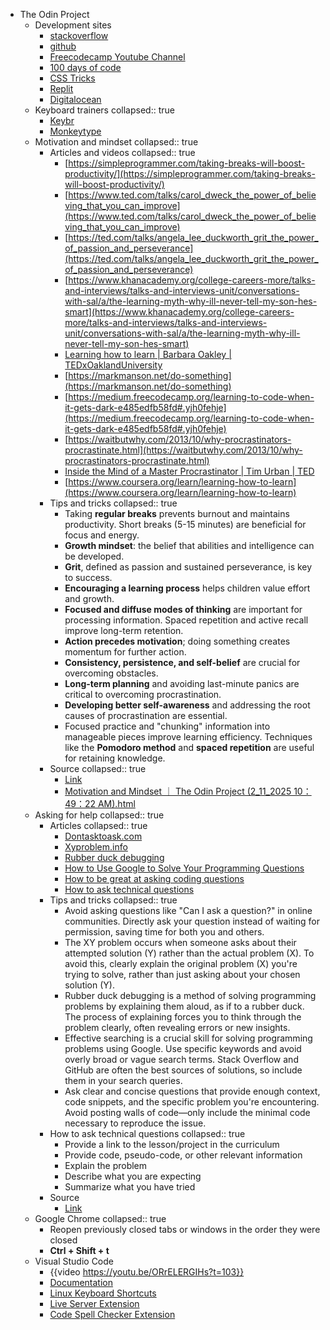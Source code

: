 - The Odin Project
	- Development sites
		- [stackoverflow](http://stackoverflow.com/)
		- [github](https://github.com/)
		- [Freecodecamp Youtube Channel](https://www.youtube.com/c/Freecodecamp)
		- [100 days of code](https://www.100daysofcode.com/)
		- [CSS Tricks](https://css-tricks.com/)
		- [Replit](https://replit.com/)
		- [Digitalocean](https://www.digitalocean.com/community/tutorials/how-to-install-git-on-debian-10#installing-git-from-source)
	- Keyboard trainers
	  collapsed:: true
		- [Keybr](https://www.keybr.com/)
		- [Monkeytype](https://monkeytype.com/)
	- Motivation and mindset
	  collapsed:: true
		- Articles and videos
		  collapsed:: true
			- [https://simpleprogrammer.com/taking-breaks-will-boost-productivity/](https://simpleprogrammer.com/taking-breaks-will-boost-productivity/)
			- [https://www.ted.com/talks/carol_dweck_the_power_of_believing_that_you_can_improve](https://www.ted.com/talks/carol_dweck_the_power_of_believing_that_you_can_improve)
			- [https://ted.com/talks/angela_lee_duckworth_grit_the_power_of_passion_and_perseverance](https://ted.com/talks/angela_lee_duckworth_grit_the_power_of_passion_and_perseverance)
			- [https://www.khanacademy.org/college-careers-more/talks-and-interviews/talks-and-interviews-unit/conversations-with-sal/a/the-learning-myth-why-ill-never-tell-my-son-hes-smart](https://www.khanacademy.org/college-careers-more/talks-and-interviews/talks-and-interviews-unit/conversations-with-sal/a/the-learning-myth-why-ill-never-tell-my-son-hes-smart)
			- [Learning how to learn | Barbara Oakley | TEDxOaklandUniversity](https://www.youtube.com/watch?v=O96fE1E-rf8)
			- [https://markmanson.net/do-something](https://markmanson.net/do-something)
			- [https://medium.freecodecamp.org/learning-to-code-when-it-gets-dark-e485edfb58fd#.yjh0fehje](https://medium.freecodecamp.org/learning-to-code-when-it-gets-dark-e485edfb58fd#.yjh0fehje)
			- [https://waitbutwhy.com/2013/10/why-procrastinators-procrastinate.html](https://waitbutwhy.com/2013/10/why-procrastinators-procrastinate.html)
			- [Inside the Mind of a Master Procrastinator | Tim Urban | TED](https://youtu.be/arj7oStGLkU)
			- [https://www.coursera.org/learn/learning-how-to-learn](https://www.coursera.org/learn/learning-how-to-learn)
		- Tips and tricks
		  collapsed:: true
			- Taking **regular breaks** prevents burnout and maintains productivity.
			  Short breaks (5-15 minutes) are beneficial for focus and energy.
			- **Growth mindset**: the belief that abilities and intelligence can be developed.
			- **Grit**, defined as passion and sustained perseverance, is key to success.
			- **Encouraging a learning process** helps children value effort and growth.
			- **Focused and diffuse modes of thinking** are important for processing information.
			  Spaced repetition and active recall improve long-term retention.
			- **Action precedes motivation**; doing something creates momentum for further action.
			- **Consistency, persistence, and self-belief** are crucial for overcoming obstacles.
			- **Long-term planning** and avoiding last-minute panics are critical to overcoming procrastination.
			- **Developing better self-awareness** and addressing the root causes of procrastination are essential.
			- Focused practice and "chunking" information into manageable pieces improve learning efficiency.
			  Techniques like the **Pomodoro method** and **spaced repetition** are useful for retaining knowledge.
		- Source
		  collapsed:: true
			- [Link](https://www.theodinproject.com/lessons/foundations-motivation-and-mindset)
			- [Motivation and Mindset ｜ The Odin Project (2_11_2025 10：49：22 AM).html](../assets/Motivation_and_Mindset_｜_The_Odin_Project_(2_11_2025_10：49：22_AM)_1739285377472_0.html)
	- Asking for help
	  collapsed:: true
		- Articles
		  collapsed:: true
			- [Dontasktoask.com](https://dontasktoask.com/)
			- [Xyproblem.info](https://xyproblem.info/)
			- [Rubber duck debugging](https://en.wikipedia.org/wiki/Rubber_duck_debugging)
			- [How to Use Google to Solve Your Programming Questions](https://old.codinginflow.com/google-programming-questions)
			- [How to be great at asking coding questions](https://medium.com/@gordon_zhu/how-to-be-great-at-asking-questions-e37be04d0603)
			- [How to ask technical questions](https://www.theodinproject.com/guides/community/how_to_ask)
		- Tips and tricks
		  collapsed:: true
			- Avoid asking questions like "Can I ask a question?" in online communities.
			  Directly ask your question instead of waiting for permission, saving time for both you and others.
			- The XY problem occurs when someone asks about their attempted solution (Y) rather than the actual problem (X).
			  To avoid this, clearly explain the original problem (X) you're trying to solve, rather than just asking about your chosen solution (Y).
			- Rubber duck debugging is a method of solving programming problems by explaining them aloud, as if to a rubber duck.
			  The process of explaining forces you to think through the problem clearly, often revealing errors or new insights.
			- Effective searching is a crucial skill for solving programming problems using Google.
			  Use specific keywords and avoid overly broad or vague search terms.
			  Stack Overflow and GitHub are often the best sources of solutions, so include them in your search queries.
			- Ask clear and concise questions that provide enough context, code snippets, and the specific problem you're encountering.
			  Avoid posting walls of code—only include the minimal code necessary to reproduce the issue.
		- How to ask technical questions
		  collapsed:: true
			- Provide a link to the lesson/project in the curriculum
			- Provide code, pseudo-code, or other relevant information
			- Explain the problem
			- Describe what you are expecting
			- Summarize what you have tried
		- Source
			- [Link](https://www.theodinproject.com/lessons/foundations-asking-for-help)
	- Google Chrome
	  collapsed:: true
		- Reopen previously closed tabs or windows in the order they were closed
		- **Ctrl + Shift + t**
	- Visual Studio Code
		- {{video https://youtu.be/ORrELERGIHs?t=103}}
		- [Documentation](https://code.visualstudio.com/docs)
		- [Linux Keyboard Shortcuts](../assets/keyboard-shortcuts-linux_1729243076024_0.pdf)
		- [Live Server Extension](https://marketplace.visualstudio.com/items?itemName=ms-vscode.live-server)
		- [Code Spell Checker Extension](https://marketplace.visualstudio.com/items?itemName=streetsidesoftware.code-spell-checker)